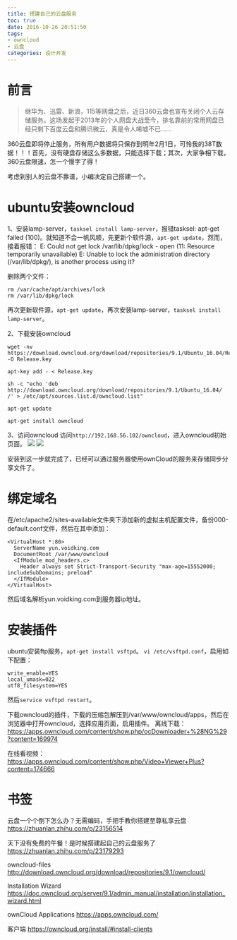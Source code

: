 ```yaml
---
title: 搭建自己的云盘服务
toc: true
date: 2016-10-26 20:51:50
tags:
- owncloud
- 云盘
categories: 设计开发
---
```

# 前言
> 继华为、迅雷、新浪，115等网盘之后，近日360云盘也宣布关闭个人云存储服务。这场发起于2013年的个人网盘大战至今，排名靠前的常用网盘已经只剩下百度云盘和腾讯微云，真是令人唏嘘不已……

360云盘即将停止服务，所有用户数据将只保存到明年2月1日，可怜我的38T数据！！！首先，没有硬盘存储这么多数据，只能选择下载；其次，大家争相下载，360云盘限速，怎一个慢字了得！

考虑到别人的云盘不靠谱，小编决定自己搭建一个。

<!--more-->

# ubuntu安装owncloud
1、安装lamp-server，`tasksel install lamp-server`，报错tasksel: apt-get failed (100)。就知道不会一帆风顺，先更新个软件源，`apt-get update`，然而，接着报错：
E: Could not get lock /var/lib/dpkg/lock - open (11: Resource temporarily unavailable)
E: Unable to lock the administration directory (/var/lib/dpkg/), is another process using it?

删除两个文件：
```
rm /var/cache/apt/archives/lock
rm /var/lib/dpkg/lock
```

再次更新软件源，`apt-get update`，再次安装lamp-server，`tasksel install lamp-server`。

2、下载安装owncloud
```
wget -nv https://download.owncloud.org/download/repositories/9.1/Ubuntu_16.04/Release.key -O Release.key

apt-key add - < Release.key

sh -c "echo 'deb http://download.owncloud.org/download/repositories/9.1/Ubuntu_16.04/ /' > /etc/apt/sources.list.d/owncloud.list"

apt-get update

apt-get install owncloud
```

3、访问owncloud
访问`http://192.168.56.102/owncloud`，进入owncloud初始页面。
![](http://7oxjrx.com1.z0.glb.clouddn.com//imgs/owncloud/set.jpg)
![](http://7oxjrx.com1.z0.glb.clouddn.com//imgs/owncloud/app.jpg)

安装到这一步就完成了，已经可以通过服务器使用ownCloud的服务来存储同步分享文件了。

# 绑定域名
在/etc/apache2/sites-available文件夹下添加新的虚拟主机配置文件，备份000-default.conf文件，然后在其中添加：
```
<VirtualHost *:80>
  ServerName yun.voidking.com
  DocumentRoot /var/www/owncloud
  <IfModule mod_headers.c>
    Header always set Strict-Transport-Security "max-age=15552000; includeSubDomains; preload"
  </IfModule>
</VirtualHost>
```
然后域名解析yun.voidking.com到服务器ip地址。

# 安装插件
ubuntu安装ftp服务，`apt-get install vsftpd`。
`vi /etc/vsftpd.conf`，启用如下配置：

```
write_enable=YES
local_umask=022
utf8_filesystem=YES
```
然后`service vsftpd restart`。

下载owncloud的插件，下载的压缩包解压到/var/www/owncloud/apps，然后在浏览器中打开owncloud，选择应用页面，启用插件。
离线下载：https://apps.owncloud.com/content/show.php/ocDownloader+%28NG%29?content=169974

在线看视频：https://apps.owncloud.com/content/show.php/Video+Viewer+Plus?content=174666

# 书签
云盘一个个倒下怎么办？无需编码，手把手教你搭建至尊私享云盘
https://zhuanlan.zhihu.com/p/23156514

天下没有免费的午餐！是时候搭建起自己的云盘服务了
https://zhuanlan.zhihu.com/p/23179293

owncloud-files
http://download.owncloud.org/download/repositories/9.1/owncloud/

Installation Wizard
https://doc.owncloud.org/server/9.1/admin_manual/installation/installation_wizard.html

ownCloud Applications
https://apps.owncloud.com/

客户端
https://owncloud.org/install/#install-clients